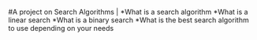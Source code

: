 #A project on Search Algorithms |
*What is a search algorithm
*What is a linear search
*What is a binary search
*What is the best search algorithm to use depending on your needs